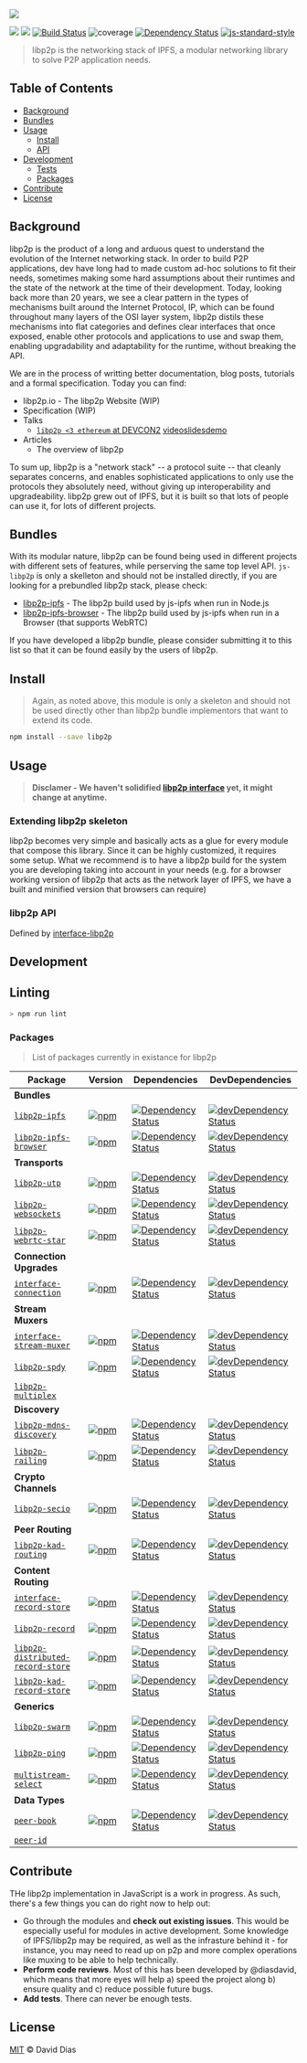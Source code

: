 ![](https://github.com/libp2p/js-libp2p/blob/fe2d097bfa072ef6733f2defb568bdc526052ee4/img/js-libp2p.png?raw=true)

[![](https://img.shields.io/badge/made%20by-Protocol%20Labs-blue.svg?style=flat-square)](http://ipn.io)
[![](https://img.shields.io/badge/freenode-%23ipfs-blue.svg?style=flat-square)](http://webchat.freenode.net/?channels=%23ipfs)
[![Build Status](https://travis-ci.org/libp2p/js-libp2p.svg?style=flat-square)](https://travis-ci.org/libp2p/js-libp2p)
![coverage](https://img.shields.io/badge/coverage-%3F-yellow.svg?style=flat-square)
[![Dependency Status](https://david-dm.org/libp2p/js-libp2p.svg?style=flat-square)](https://david-dm.org/libp2p/js-libp2p)
[![js-standard-style](https://img.shields.io/badge/code%20style-standard-brightgreen.svg?style=flat-square)](https://github.com/feross/standard)

> libp2p is the networking stack of IPFS, a modular networking library to solve P2P application needs.

## Table of Contents

- [Background](#background)
- [Bundles](#bundles)
- [Usage](#usage)
  - [Install](#install)
  - [API](#api)
- [Development](#development)
  - [Tests](#tests)
  - [Packages](#packages)
- [Contribute](#contribute)
- [License](#license)

## Background

libp2p is the product of a long and arduous quest to understand the evolution of the Internet networking stack. In order to build P2P applications, dev have long had to made custom ad-hoc solutions to fit their needs, sometimes making some hard assumptions about their runtimes and the state of the network at the time of their development. Today, looking back more than 20 years, we see a clear pattern in the types of mechanisms built around the Internet Protocol, IP, which can be found throughout many layers of the OSI layer system, libp2p distils these mechanisms into flat categories and defines clear interfaces that once exposed, enable other protocols and applications to use and swap them, enabling upgradability and adaptability for the runtime, without breaking the API.

We are in the process of writting better documentation, blog posts, tutorials and a formal specification. Today you can find:

- libp2p.io - The libp2p Website (WIP)
- Specification (WIP)
- Talks
  - [`libp2p <3 ethereum` at DEVCON2]() [video]()[slides]()[demo]()
- Articles
  - The overview of libp2p

To sum up, libp2p is a "network stack" -- a protocol suite -- that cleanly separates concerns, and enables sophisticated applications to only use the protocols they absolutely need, without giving up interoperability and upgradeability. libp2p grew out of IPFS, but it is built so that lots of people can use it, for lots of different projects.

## Bundles

With its modular nature, libp2p can be found being used in different projects with different sets of features, while perserving the same top level API. `js-libp2p` is only a skelleton and should not be installed directly, if you are looking for a prebundled libp2p stack, please check:

- [libp2p-ipfs](https://github.com/ipfs/js-libp2p-ipfs) - The libp2p build used by js-ipfs when run in Node.js
- [libp2p-ipfs-browser](https://github.com/ipfs/js-libp2p-ipfs-browser) - The libp2p build used by js-ipfs when run in a Browser (that supports WebRTC)

If you have developed a libp2p bundle, please consider submitting it to this list so that it can be found easily by the users of libp2p.

## Install

> Again, as noted above, this module is only a skeleton and should not be used directly other than libp2p bundle implementors that want to extend its code.

```sh
npm install --save libp2p
```

## Usage

> **Disclamer - We haven't solidified [libp2p interface](https://github.com/libp2p/interface-libp2p) yet, it might change at anytime.**

### Extending libp2p skeleton

libp2p becomes very simple and basically acts as a glue for every module that compose this library. Since it can be highly customized, it requires some setup. What we recommend is to have a libp2p build for the system you are developing taking into account in your needs (e.g. for a browser working version of libp2p that acts as the network layer of IPFS, we have a built and minified version that browsers can require)

### libp2p API

Defined by [interface-libp2p](https://github.com/libp2p/interface-libp2p)

## Development

## Linting

```sh
> npm run lint
```

### Packages

> List of packages currently in existance for libp2p

| Package | Version | Dependencies | DevDependencies |
|---------|---------|--------------|-----------------|
| **Bundles**                                        |
| [`libp2p-ipfs`](//github.com/ipfs/js-libp2p-ipfs) | [![npm](https://img.shields.io/npm/v/libp2p-ipfs.svg?maxAge=86400&style=flat-square)](//github.com/ipfs/js-libp2p-ipfs/releases) | [![Dependency Status](https://david-dm.org/ipfs/js-libp2p-ipfs.svg?style=flat-square)](https://david-dm.org/ipfs/js-libp2p-ipfs) | [![devDependency Status](https://david-dm.org/ipfs/js-libp2p-ipfs/dev-status.svg?style=flat-square)](https://david-dm.org/ipfs/js-libp2p-ipfs?type=dev) |
| [`libp2p-ipfs-browser`](//github.com/ipfs/js-libp2p-ipfs-browser) | [![npm](https://img.shields.io/npm/v/libp2p-ipfs-browser.svg?maxAge=86400&style=flat-square)](//github.com/ipfs/js-libp2p-ipfs-browser/releases) | [![Dependency Status](https://david-dm.org/ipfs/js-libp2p-ipfs-browser.svg?style=flat-square)](https://david-dm.org/ipfs/js-libp2p-ipfs-browser) | [![devDependency Status](https://david-dm.org/ipfs/js-libp2p-ipfs-browser/dev-status.svg?style=flat-square)](https://david-dm.org/ipfs/js-libp2p-ipfs-browser?type=dev) |
| **Transports**                                     |
| [`libp2p-utp`](//github.com/libp2p/js-libp2p-utp) | [![npm](https://img.shields.io/npm/v/libp2p-utp.svg?maxAge=86400&style=flat-square)](//github.com/libp2p/js-libp2p-utp/releases) | [![Dependency Status](https://david-dm.org/libp2p/js-libp2p-utp.svg?style=flat-square)](https://david-dm.org/libp2p/js-libp2p-utp) | [![devDependency Status](https://david-dm.org/libp2p/js-libp2p-utp/dev-status.svg?style=flat-square)](https://david-dm.org/libp2p/js-libp2p-utp?type=dev) |
| [`libp2p-websockets`](//github.com/libp2p/js-libp2p-websockets) | [![npm](https://img.shields.io/npm/v/libp2p-websockets.svg?maxAge=86400&style=flat-square)](//github.com/libp2p/js-libp2p-websockets/releases) | [![Dependency Status](https://david-dm.org/libp2p/js-libp2p-websockets.svg?style=flat-square)](https://david-dm.org/libp2p/js-libp2p-websockets) | [![devDependency Status](https://david-dm.org/libp2p/js-libp2p-websockets/dev-status.svg?style=flat-square)](https://david-dm.org/libp2p/js-libp2p-websockets?type=dev) |
| [`libp2p-webrtc-star`](//github.com/libp2p/js-libp2p-webrtc-star) | [![npm](https://img.shields.io/npm/v/libp2p-webrtc-star.svg?maxAge=86400&style=flat-square)](//github.com/libp2p/js-libp2p-webrtc-star/releases) | [![Dependency Status](https://david-dm.org/libp2p/js-libp2p-webrtc-star.svg?style=flat-square)](https://david-dm.org/libp2p/js-libp2p-webrtc-star) | [![devDependency Status](https://david-dm.org/libp2p/js-libp2p-webrtc-star/dev-status.svg?style=flat-square)](https://david-dm.org/libp2p/js-libp2p-webrtc-star?type=dev) |
| **Connection Upgrades**                            |
| [`interface-connection`](//github.com/libp2p/interface-connection) | [![npm](https://img.shields.io/npm/v/interface-connection.svg?maxAge=86400&style=flat-square)](//github.com/libp2p/interface-connection/releases) | [![Dependency Status](https://david-dm.org/libp2p/interface-connection.svg?style=flat-square)](https://david-dm.org/libp2p/interface-connection) | [![devDependency Status](https://david-dm.org/libp2p/interface-connection/dev-status.svg?style=flat-square)](https://david-dm.org/libp2p/interface-connection?type=dev) |
| **Stream Muxers**                                  |
| [`interface-stream-muxer`](//github.com/libp2p/interface-stream-muxer) | [![npm](https://img.shields.io/npm/v/interface-stream-muxer.svg?maxAge=86400&style=flat-square)](//github.com/libp2p/interface-stream-muxer/releases) | [![Dependency Status](https://david-dm.org/libp2p/interface-stream-muxer.svg?style=flat-square)](https://david-dm.org/libp2p/interface-stream-muxer) | [![devDependency Status](https://david-dm.org/libp2p/interface-stream-muxer/dev-status.svg?style=flat-square)](https://david-dm.org/libp2p/interface-stream-muxer?type=dev) |
| [`libp2p-spdy`](//github.com/libp2p/js-libp2p-spdy) | [![npm](https://img.shields.io/npm/v/libp2p-spdy.svg?maxAge=86400&style=flat-square)](//github.com/libp2p/js-libp2p-spdy/releases) | [![Dependency Status](https://david-dm.org/libp2p/js-libp2p-spdy.svg?style=flat-square)](https://david-dm.org/libp2p/js-libp2p-spdy) | [![devDependency Status](https://david-dm.org/libp2p/js-libp2p-spdy/dev-status.svg?style=flat-square)](https://david-dm.org/libp2p/js-libp2p-spdy?type=dev) |
| [`libp2p-multiplex`](https://github.com/libp2p/js-libp2p-multiplex)
| **Discovery**                                       |
| [`libp2p-mdns-discovery`](//github.com/libp2p/js-libp2p-mdns-discovery) | [![npm](https://img.shields.io/npm/v/libp2p-mdns-discovery.svg?maxAge=86400&style=flat-square)](//github.com/libp2p/js-libp2p-mdns-discovery/releases) | [![Dependency Status](https://david-dm.org/libp2p/js-libp2p-mdns-discovery.svg?style=flat-square)](https://david-dm.org/libp2p/js-libp2p-mdns-discovery) | [![devDependency Status](https://david-dm.org/libp2p/js-libp2p-mdns-discovery/dev-status.svg?style=flat-square)](https://david-dm.org/libp2p/js-libp2p-mdns-discovery?type=dev) |
| [`libp2p-railing`](//github.com/libp2p/js-libp2p-railing) | [![npm](https://img.shields.io/npm/v/libp2p-railing.svg?maxAge=86400&style=flat-square)](//github.com/libp2p/js-libp2p-railing/releases) | [![Dependency Status](https://david-dm.org/libp2p/js-libp2p-railing.svg?style=flat-square)](https://david-dm.org/libp2p/js-libp2p-railing) | [![devDependency Status](https://david-dm.org/libp2p/js-libp2p-railing/dev-status.svg?style=flat-square)](https://david-dm.org/libp2p/js-libp2p-railing?type=dev) |
| **Crypto Channels**                                |
| [`libp2p-secio`](//github.com/libp2p/js-libp2p-secio) | [![npm](https://img.shields.io/npm/v/libp2p-secio.svg?maxAge=86400&style=flat-square)](//github.com/libp2p/js-libp2p-secio/releases) | [![Dependency Status](https://david-dm.org/libp2p/js-libp2p-secio.svg?style=flat-square)](https://david-dm.org/libp2p/js-libp2p-secio) | [![devDependency Status](https://david-dm.org/libp2p/js-libp2p-secio/dev-status.svg?style=flat-square)](https://david-dm.org/libp2p/js-libp2p-secio?type=dev) |
| **Peer Routing**                                     |
| [`libp2p-kad-routing`](//github.com/libp2p/js-libp2p-kad-routing) | [![npm](https://img.shields.io/npm/v/libp2p-kad-routing.svg?maxAge=86400&style=flat-square)](//github.com/libp2p/js-libp2p-kad-routing/releases) | [![Dependency Status](https://david-dm.org/libp2p/js-libp2p-kad-routing.svg?style=flat-square)](https://david-dm.org/libp2p/js-libp2p-kad-routing) | [![devDependency Status](https://david-dm.org/libp2p/js-libp2p-kad-routing/dev-status.svg?style=flat-square)](https://david-dm.org/libp2p/js-libp2p-kad-routing?type=dev) |
| **Content Routing**                                |
| [`interface-record-store`](//github.com/libp2p/interface-record-store) | [![npm](https://img.shields.io/npm/v/interface-record-store.svg?maxAge=86400&style=flat-square)](//github.com/libp2p/interface-record-store/releases) | [![Dependency Status](https://david-dm.org/libp2p/interface-record-store.svg?style=flat-square)](https://david-dm.org/libp2p/interface-record-store) | [![devDependency Status](https://david-dm.org/libp2p/interface-record-store/dev-status.svg?style=flat-square)](https://david-dm.org/libp2p/interface-record-store?type=dev) |
| [`libp2p-record`](//github.com/libp2p/js-libp2p-record) | [![npm](https://img.shields.io/npm/v/libp2p-record.svg?maxAge=86400&style=flat-square)](//github.com/libp2p/js-libp2p-record/releases) | [![Dependency Status](https://david-dm.org/libp2p/js-libp2p-record.svg?style=flat-square)](https://david-dm.org/libp2p/js-libp2p-record) | [![devDependency Status](https://david-dm.org/libp2p/js-libp2p-record/dev-status.svg?style=flat-square)](https://david-dm.org/libp2p/js-libp2p-record?type=dev) |
| [`libp2p-distributed-record-store`](//github.com/libp2p/js-libp2p-distributed-record-store) | [![npm](https://img.shields.io/npm/v/undefined.svg?maxAge=86400&style=flat-square)](//github.com/libp2p/js-libp2p-distributed-record-store/releases) | [![Dependency Status](https://david-dm.org/libp2p/js-libp2p-distributed-record-store.svg?style=flat-square)](https://david-dm.org/libp2p/js-libp2p-distributed-record-store) | [![devDependency Status](https://david-dm.org/libp2p/js-libp2p-distributed-record-store/dev-status.svg?style=flat-square)](https://david-dm.org/libp2p/js-libp2p-distributed-record-store?type=dev) |
| [`libp2p-kad-record-store`](//github.com/libp2p/js-libp2p-kad-record-store) | [![npm](https://img.shields.io/npm/v/libp2p-kad-record-store.svg?maxAge=86400&style=flat-square)](//github.com/libp2p/js-libp2p-kad-record-store/releases) | [![Dependency Status](https://david-dm.org/libp2p/js-libp2p-kad-record-store.svg?style=flat-square)](https://david-dm.org/libp2p/js-libp2p-kad-record-store) | [![devDependency Status](https://david-dm.org/libp2p/js-libp2p-kad-record-store/dev-status.svg?style=flat-square)](https://david-dm.org/libp2p/js-libp2p-kad-record-store?type=dev) |
| **Generics**                                        |
| [`libp2p-swarm`](//github.com/libp2p/js-libp2p-swarm) | [![npm](https://img.shields.io/npm/v/libp2p-swarm.svg?maxAge=86400&style=flat-square)](//github.com/libp2p/js-libp2p-swarm/releases) | [![Dependency Status](https://david-dm.org/libp2p/js-libp2p-swarm.svg?style=flat-square)](https://david-dm.org/libp2p/js-libp2p-swarm) | [![devDependency Status](https://david-dm.org/libp2p/js-libp2p-swarm/dev-status.svg?style=flat-square)](https://david-dm.org/libp2p/js-libp2p-swarm?type=dev) |
| [`libp2p-ping`](//github.com/libp2p/js-libp2p-ping) | [![npm](https://img.shields.io/npm/v/libp2p-ping.svg?maxAge=86400&style=flat-square)](//github.com/libp2p/js-libp2p-ping/releases) | [![Dependency Status](https://david-dm.org/libp2p/js-libp2p-ping.svg?style=flat-square)](https://david-dm.org/libp2p/js-libp2p-ping) | [![devDependency Status](https://david-dm.org/libp2p/js-libp2p-ping/dev-status.svg?style=flat-square)](https://david-dm.org/libp2p/js-libp2p-ping?type=dev) |
| [`multistream-select`](//github.com/libp2p/js-multistream) | [![npm](https://img.shields.io/npm/v/multistream-select.svg?maxAge=86400&style=flat-square)](//github.com/libp2p/js-multistream/releases) | [![Dependency Status](https://david-dm.org/libp2p/js-multistream.svg?style=flat-square)](https://david-dm.org/libp2p/js-multistream) | [![devDependency Status](https://david-dm.org/libp2p/js-multistream/dev-status.svg?style=flat-square)](https://david-dm.org/libp2p/js-multistream?type=dev) |
| **Data Types**                                      |
| [`peer-book`](//github.com/libp2p/js-peer-book) | [![npm](https://img.shields.io/npm/v/peer-book.svg?maxAge=86400&style=flat-square)](//github.com/libp2p/js-peer-book/releases) | [![Dependency Status](https://david-dm.org/libp2p/js-peer-book.svg?style=flat-square)](https://david-dm.org/libp2p/js-peer-book) | [![devDependency Status](https://david-dm.org/libp2p/js-peer-book/dev-status.svg?style=flat-square)](https://david-dm.org/libp2p/js-peer-book?type=dev) |
| [`peer-id`](https://github.com/libp2p/js-peer-id)

## Contribute

THe libp2p implementation in JavaScript is a work in progress. As such, there's a few things you can do right now to help out:

 - Go through the modules and **check out existing issues**. This would be especially useful for modules in active development. Some knowledge of IPFS/libp2p may be required, as well as the infrasture behind it - for instance, you may need to read up on p2p and more complex operations like muxing to be able to help technically.
 - **Perform code reviews**. Most of this has been developed by @diasdavid, which means that more eyes will help a) speed the project along b) ensure quality and c) reduce possible future bugs.
 - **Add tests**. There can never be enough tests.

## License

[MIT](LICENSE) © David Dias
